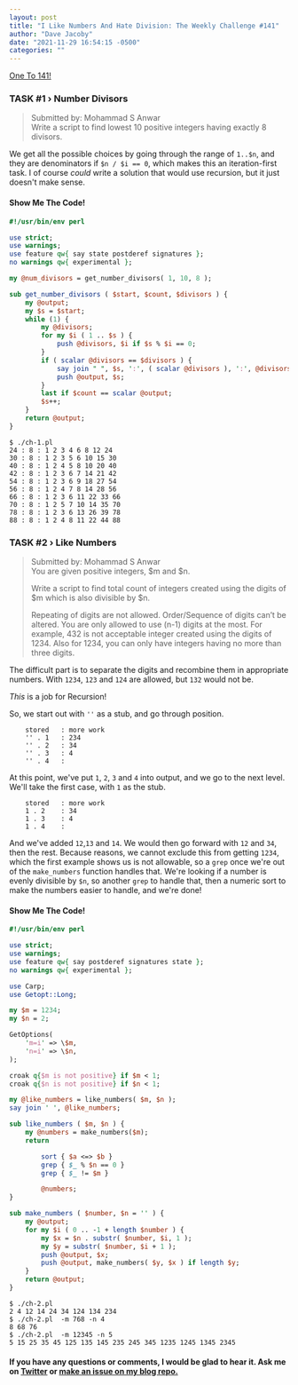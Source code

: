 ```yaml
---
layout: post
title: "I Like Numbers And Hate Division: The Weekly Challenge #141"
author: "Dave Jacoby"
date: "2021-11-29 16:54:15 -0500"
categories: ""
---
```


[ One To 141! ](https://theweeklychallenge.org/blog/perl-weekly-challenge-141/)

### TASK #1 › Number Divisors

> Submitted by: Mohammad S Anwar  
> Write a script to find lowest 10 positive integers having exactly 8 divisors.

We get all the possible choices by going through the range of `1..$n`, and they are denominators if `$n / $i == 0`, which makes this an iteration-first task. I of course _could_ write a solution that would use recursion, but it just doesn't make sense.

#### Show Me The Code!

```perl
#!/usr/bin/env perl

use strict;
use warnings;
use feature qw{ say state postderef signatures };
no warnings qw{ experimental };

my @num_divisors = get_number_divisors( 1, 10, 8 );

sub get_number_divisors ( $start, $count, $divisors ) {
    my @output;
    my $s = $start;
    while (1) {
        my @divisors;
        for my $i ( 1 .. $s ) {
            push @divisors, $i if $s % $i == 0;
        }
        if ( scalar @divisors == $divisors ) {
            say join " ", $s, ':', ( scalar @divisors ), ':', @divisors;
            push @output, $s;
        }
        last if $count == scalar @output;
        $s++;
    }
    return @output;
}
```

```text
$ ./ch-1.pl
24 : 8 : 1 2 3 4 6 8 12 24
30 : 8 : 1 2 3 5 6 10 15 30
40 : 8 : 1 2 4 5 8 10 20 40
42 : 8 : 1 2 3 6 7 14 21 42
54 : 8 : 1 2 3 6 9 18 27 54
56 : 8 : 1 2 4 7 8 14 28 56
66 : 8 : 1 2 3 6 11 22 33 66
70 : 8 : 1 2 5 7 10 14 35 70
78 : 8 : 1 2 3 6 13 26 39 78
88 : 8 : 1 2 4 8 11 22 44 88
```

### TASK #2 › Like Numbers

> Submitted by: Mohammad S Anwar  
> You are given positive integers, $m and $n.
>
> Write a script to find total count of integers created using the digits of $m which is also divisible by $n.
>
> Repeating of digits are not allowed. Order/Sequence of digits can’t be altered. You are only allowed to use (n-1) digits at the most. For example, 432 is not acceptable integer created using the digits of 1234. Also for 1234, you can only have integers having no more than three digits.

The difficult part is to separate the digits and recombine them in appropriate numbers. With `1234`, `123` and `124` are allowed, but `132` would not be.

_This_ is a job for Recursion!

So, we start out with `''` as a stub, and go through position.

```text
    stored   : more work
    '' . 1   : 234
    '' . 2   : 34
    '' . 3   : 4
    '' . 4   :
```

At this point, we've put `1`, `2`, `3` and `4` into output, and we go to the next level. We'll take the first case, with `1` as the stub.

```text
    stored   : more work
    1 . 2    : 34
    1 . 3    : 4
    1 . 4    :
```

And we've added `12`,`13` and `14`. We would then go forward with `12` and `34`, then the rest. Because reasons, we cannot exclude this from getting `1234`, which the first example shows us is not allowable, so a `grep` once we're out of the `make_numbers` function handles that. We're looking if a number is evenly divisible by `$n`, so another `grep` to handle that, then a numeric sort to make the numbers easier to handle, and we're done!

#### Show Me The Code!

```perl
#!/usr/bin/env perl

use strict;
use warnings;
use feature qw{ say postderef signatures state };
no warnings qw{ experimental };

use Carp;
use Getopt::Long;

my $m = 1234;
my $n = 2;

GetOptions(
    'm=i' => \$m,
    'n=i' => \$n,
);

croak q{$m is not positive} if $m < 1;
croak q{$n is not positive} if $n < 1;

my @like_numbers = like_numbers( $m, $n );
say join ' ', @like_numbers;

sub like_numbers ( $m, $n ) {
    my @numbers = make_numbers($m);
    return

        sort { $a <=> $b }
        grep { $_ % $n == 0 }
        grep { $_ != $m }

        @numbers;
}

sub make_numbers ( $number, $n = '' ) {
    my @output;
    for my $i ( 0 .. -1 + length $number ) {
        my $x = $n . substr( $number, $i, 1 );
        my $y = substr( $number, $i + 1 );
        push @output, $x;
        push @output, make_numbers( $y, $x ) if length $y;
    }
    return @output;
}
```

```text
$ ./ch-2.pl
2 4 12 14 24 34 124 134 234
$ ./ch-2.pl  -m 768 -n 4
8 68 76
$ ./ch-2.pl  -m 12345 -n 5
5 15 25 35 45 125 135 145 235 245 345 1235 1245 1345 2345
```

#### If you have any questions or comments, I would be glad to hear it. Ask me on [Twitter](https://twitter.com/jacobydave) or [make an issue on my blog repo.](https://github.com/jacoby/jacoby.github.io)
